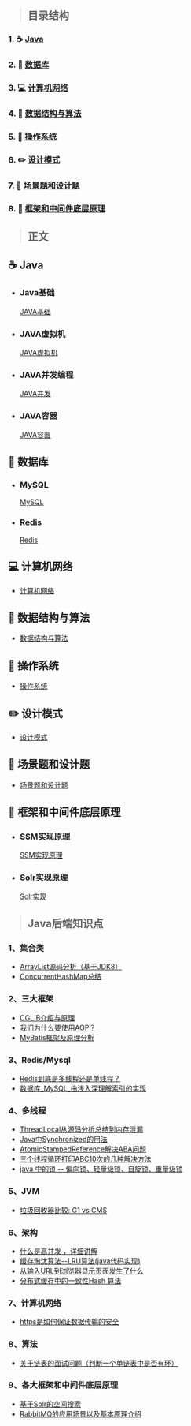 > ## 目录结构

### 1. :coffee: [Java](#coffee-Java)
### 2. :open_file_folder: [数据库](#open_file_folder-数据库)
### 3. :computer: [计算机网络](#computer-计算机网络)
### 4. :open_file_folder: [数据结构与算法](#open_file_folder-数据结构与算法)
### 5. :iphone: [操作系统](#iphone-操作系统)
### 6. :pencil2: [设计模式](#pencil2-设计模式)
### 7. :floppy_disk: [场景题和设计题](#floppy_disk-场景题和设计题)
### 8. :punch: [框架和中间件底层原理](#punch-框架和中间件底层原理)

> ## 正文
## :coffee: Java

-   ### Java基础
    [JAVA基础](https://github.com/zaiyunduan123/Java-Interview/blob/master/notes/java/Java%E5%9F%BA%E7%A1%80.md)

-  ### JAVA虚拟机
    [JAVA虚拟机](https://github.com/zaiyunduan123/Java-Interview/blob/master/notes/java/Java%E8%99%9A%E6%8B%9F%E6%9C%BA.md)


- ### JAVA并发编程
   [JAVA并发](https://github.com/zaiyunduan123/Java-Interview/blob/master/notes/java/Java%E5%B9%B6%E5%8F%91.md)

-  ### JAVA容器
   [JAVA容器](https://github.com/zaiyunduan123/Java-Interview/blob/master/notes/java/Java%E5%AE%B9%E5%99%A8.md)


## :open_file_folder: 数据库
-   ### MySQL
    [MySQL](https://github.com/zaiyunduan123/Java-Interview/blob/master/notes/database/MySQL.md)
-   ### Redis
    [Redis](https://github.com/zaiyunduan123/Java-Interview/blob/master/notes/database/Redis.md)

## :computer: 计算机网络
-  [计算机网络](https://github.com/zaiyunduan123/Java-Interview/blob/master/notes/network/Computer-Network.md)
   
## :open_file_folder: 数据结构与算法 
-  [数据结构与算法](https://github.com/zaiyunduan123/Java-Interview/blob/master/notes/algorithms/DataStructures-Algorithms.md)

## :iphone: 操作系统
-  [操作系统](https://github.com/zaiyunduan123/Java-Interview/blob/master/notes/os/Operating-System.md)

## :pencil2: 设计模式
-  [设计模式](https://github.com/zaiyunduan123/Java-Interview/blob/master/notes/design/Design-Patterns.md)

## :floppy_disk: 场景题和设计题
-   [场景题和设计题](https://github.com/zaiyunduan123/Java-Interview/blob/master/notes/scene/Scene-Design.md)

## :punch: 框架和中间件底层原理
-   ### SSM实现原理
    [SSM实现原理](https://github.com/zaiyunduan123/Java-Interview/blob/master/notes/framework/Framework.md)
    
-   ### Solr实现原理
    [Solr实现](https://github.com/zaiyunduan123/Java-Interview/blob/master/notes/framework/Solr.md)




>## Java后端知识点
### 1、集合类
- [ArrayList源码分析（基于JDK8）](https://blog.csdn.net/fighterandknight/article/details/61240861)
- [ConcurrentHashMap总结](http://www.importnew.com/22007.html)
### 2、三大框架
- [CGLIB介绍与原理](https://blog.csdn.net/zghwaicsdn/article/details/50957474)
- [我们为什么要使用AOP？](http://www.cnblogs.com/xrq730/p/7003082.html)
- [MyBatis框架及原理分析](https://www.cnblogs.com/luoxn28/p/6417892.html)
### 3、Redis/Mysql
- [Redis到底是多线程还是单线程？](https://blog.csdn.net/bird73/article/details/79792548)
- [数据库_MySQL_由浅入深理解索引的实现](https://blog.csdn.net/u010003835/article/details/51563348)
### 4、多线程
- [ThreadLocal从源码分析总结到内存泄漏](http://www.cnblogs.com/qiuyong/p/7091689.html)
- [Java中Synchronized的用法](https://blog.csdn.net/luoweifu/article/details/46613015)
- [AtomicStampedReference解决ABA问题](https://www.cnblogs.com/princessd8251/articles/5187403.html)
- [三个线程循环打印ABC10次的几种解决方法](https://www.cnblogs.com/chuji1988/p/4019287.html?utm_source=tuicool)
- [java 中的锁 -- 偏向锁、轻量级锁、自旋锁、重量级锁](https://blog.csdn.net/zqz_zqz/article/details/70233767/)

### 5、JVM
- [垃圾回收器比较: G1 vs CMS](https://www.jianshu.com/p/bdd6f03923d1)
### 6、架构
- [什么是高并发 ，详细讲解](https://blog.csdn.net/DreamWeaver_zhou/article/details/78587580)
- [缓存淘汰算法--LRU算法(java代码实现)](https://blog.csdn.net/wangxilong1991/article/details/70172302)
- [从输入URL到浏览器显示页面发生了什么](https://blog.csdn.net/jeffleo/article/details/77151646)
- [分布式缓存中的一致性Hash 算法](https://blog.csdn.net/jeffleo/article/details/68060506)

### 7、计算机网络
- [https是如何保证数据传输的安全](https://blog.csdn.net/jasonjwl/article/details/50985271)
### 8、算法
- [关于链表的面试问题（判断一个单链表中是否有环）](https://www.cnblogs.com/ghimtim/p/4882916.html)
### 9、各大框架和中间件底层原理
- [基于Solr的空间搜索](https://www.cnblogs.com/luxiaoxun/p/4477591.html)
- [RabbitMQ的应用场景以及基本原理介绍](https://blog.csdn.net/whoamiyang/article/details/54954780)
